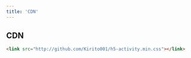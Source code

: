 ```yaml
---
title: 'CDN'
---
```


## CDN

``` html
<link src="http://github.com/Kirito001/h5-activity.min.css"></link>
```
